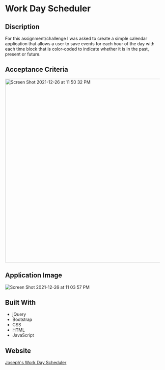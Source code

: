 # Work Day Scheduler

## Discription

For this assignment/challenge I was asked to create a simple calendar application that allows a user to save events for each hour of the day with each time block that is color-coded to indicate whether it is in the past, present or future. 

## Acceptance Criteria

<img width="598" alt="Screen Shot 2021-12-26 at 11 50 32 PM" src="https://user-images.githubusercontent.com/92699311/147435677-95284539-7f5f-492a-b70f-74de8c1d23b6.png">


## Application Image

![Screen Shot 2021-12-26 at 11 03 57 PM](https://user-images.githubusercontent.com/92699311/147435700-0fc37d1b-dd9a-47a3-ae7b-065e0472f885.png)


## Built With

* jQuery
* Bootstrap
* CSS
* HTML
* JavaScript

## Website

[Joseph's Work Day Scheduler](https://jmcampbell2021.github.io/scheduler/)

